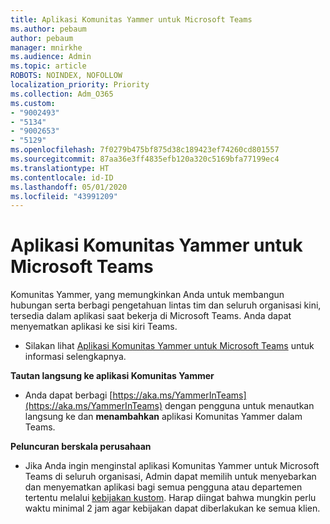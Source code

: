 ```yaml
---
title: Aplikasi Komunitas Yammer untuk Microsoft Teams
ms.author: pebaum
author: pebaum
manager: mnirkhe
ms.audience: Admin
ms.topic: article
ROBOTS: NOINDEX, NOFOLLOW
localization_priority: Priority
ms.collection: Adm_O365
ms.custom:
- "9002493"
- "5134"
- "9002653"
- "5129"
ms.openlocfilehash: 7f0279b475bf875d38c189423ef74260cd801557
ms.sourcegitcommit: 87aa36e3ff4835efb120a320c5169bfa77199ec4
ms.translationtype: HT
ms.contentlocale: id-ID
ms.lasthandoff: 05/01/2020
ms.locfileid: "43991209"
---
```

# <a name="yammer-communities-app-for-microsoft-teams"></a>Aplikasi Komunitas Yammer untuk Microsoft Teams

Komunitas Yammer, yang memungkinkan Anda untuk membangun hubungan serta berbagi pengetahuan lintas tim dan seluruh organisasi kini, tersedia dalam aplikasi saat bekerja di Microsoft Teams. Anda dapat menyematkan aplikasi ke sisi kiri Teams. 

- Silakan lihat [Aplikasi Komunitas Yammer untuk Microsoft Teams](https://go.microsoft.com/fwlink/?linkid=2127757&clcid=0x409) untuk informasi selengkapnya.

**Tautan langsung ke aplikasi Komunitas Yammer**

- Anda dapat berbagi [https://aka.ms/YammerInTeams](https://aka.ms/YammerInTeams) dengan pengguna untuk menautkan langsung ke dan **menambahkan** aplikasi Komunitas Yammer dalam Teams.

**Peluncuran berskala perusahaan**

- Jika Anda ingin menginstal aplikasi Komunitas Yammer untuk Microsoft Teams di seluruh organisasi, Admin dapat memilih untuk menyebarkan dan menyematkan aplikasi bagi semua pengguna atau departemen tertentu melalui [kebijakan kustom](https://docs.microsoft.com/microsoftteams/manage-apps). Harap diingat bahwa mungkin perlu waktu minimal 2 jam agar kebijakan dapat diberlakukan ke semua klien.
